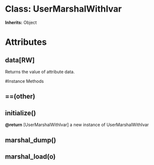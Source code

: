 # Class: UserMarshalWithIvar
**Inherits:** Object
    



# Attributes
## data[RW] [](#attribute-i-data)
Returns the value of attribute data.


#Instance Methods
## ==(other) [](#method-i-==)

## initialize() [](#method-i-initialize)

**@return** [UserMarshalWithIvar] a new instance of UserMarshalWithIvar

## marshal_dump() [](#method-i-marshal_dump)

## marshal_load(o) [](#method-i-marshal_load)

